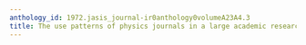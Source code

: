 ```yaml
---
anthology_id: 1972.jasis_journal-ir0anthology0volumeA23A4.3
title: The use patterns of physics journals in a large academic research library
---
```

